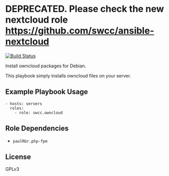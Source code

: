 DEPRECATED. Please check the new nextcloud role https://github.com/swcc/ansible-nextcloud
=========

[![Build Status](https://travis-ci.org/swcc/ansible-owncloud-role.svg?branch=master)](https://travis-ci.org/swcc/ansible-owncloud-role)

Install owncloud packages for Debian.

This playbook simply installs owncloud files on your server.

Example Playbook Usage
----------------

    - hosts: servers
      roles:
        - role: swcc.owncloud

Role Dependencies
----------------

- `paulRbr.php-fpm`

License
-------

GPLv3
